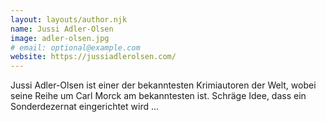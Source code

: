 ```yaml
---
layout: layouts/author.njk
name: Jussi Adler-Olsen
image: adler-olsen.jpg
# email: optional@example.com
website: https://jussiadlerolsen.com/
---
```

Jussi Adler-Olsen ist einer der bekanntesten Krimiautoren der Welt, wobei seine Reihe um Carl Morck am bekanntesten ist. Schräge Idee, dass ein Sonderdezernat eingerichtet wird ...
